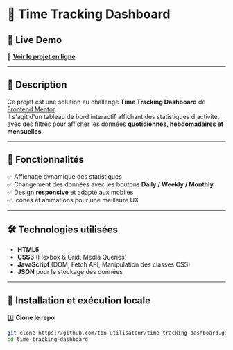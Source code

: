 # 📌 Time Tracking Dashboard


## 🔗 Live Demo
🔴 **[Voir le projet en ligne]((https://julienmedina.github.io/time-tracking-dashboard/))**

---

## 📖 Description
Ce projet est une solution au challenge **Time Tracking Dashboard** de [Frontend Mentor](https://www.frontendmentor.io).  
Il s'agit d'un tableau de bord interactif affichant des statistiques d'activité, avec des filtres pour afficher les données **quotidiennes, hebdomadaires et mensuelles**.

---

## 🚀 Fonctionnalités
✅ Affichage dynamique des statistiques  
✅ Changement des données avec les boutons **Daily / Weekly / Monthly**  
✅ Design **responsive** et adapté aux mobiles  
✅ Icônes et animations pour une meilleure UX  

---

## 🛠️ Technologies utilisées
- **HTML5**  
- **CSS3** (Flexbox & Grid, Media Queries)  
- **JavaScript** (DOM, Fetch API, Manipulation des classes CSS)  
- **JSON** pour le stockage des données  

---

## 📂 Installation et exécution locale
1️⃣ **Clone le repo**  
```sh
git clone https://github.com/ton-utilisateur/time-tracking-dashboard.git
cd time-tracking-dashboard
